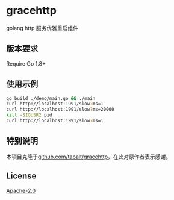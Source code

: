 # gracehttp
golang http 服务优雅重启组件

## 版本要求
Require Go 1.8+

## 使用示例
```bash
go build ./demo/main.go && ./main
curl http://localhost:1991/slow?ms=1
curl http://localhost:1991/slow?ms=20000
kill -SIGUSR2 pid
curl http://localhost:1991/slow?ms=1
```

## 特别说明
本项目克隆于[github.com/tabalt/gracehttp](https://github.com/tabalt/gracehttp)，在此对原作者表示感谢。

## License
[Apache-2.0](http://www.apache.org/licenses/LICENSE-2.0.html)